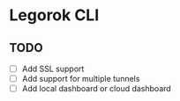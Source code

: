 # Legorok CLI

## TODO
- [ ] Add SSL support
- [ ] Add support for multiple tunnels
- [ ] Add local dashboard or cloud dashboard
